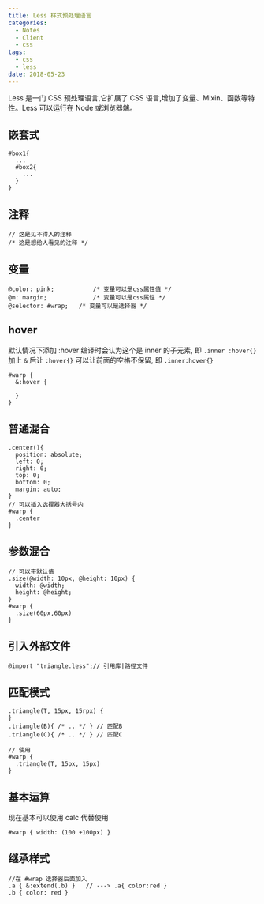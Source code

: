 ```yaml
---
title: Less 样式预处理语言
categories:
  - Notes
  - Client
  - css
tags:
  - css
  - less
date: 2018-05-23
---
```


Less 是一门 CSS 预处理语言,它扩展了 CSS 语言,增加了变量、Mixin、函数等特性。Less 可以运行在 Node 或浏览器端。

<!-- more -->

## 嵌套式

~~~less
#box1{
  ...
  #box2{
    ...
  }
}
~~~

## 注释

~~~less
// 这是见不得人的注释
/* 这是想给人看见的注释 */
~~~

## 变量

~~~less
@color: pink;			/* 变量可以是css属性值 */
@m: margin;				/* 变量可以是css属性 */
@selector: #wrap;	/* 变量可以是选择器 */
~~~

## hover

默认情况下添加 :hover 编译时会认为这个是 inner 的子元素, 即 `.inner :hover{}`
加上 `&` 后让 `:hover{}` 可以让前面的空格不保留, 即 `.inner:hover{}`

~~~less
#warp {
  &:hover {

  }
}
~~~

## 普通混合

~~~less
.center(){
  position: absolute;
  left: 0;
  right: 0;
  top: 0;
  bottom: 0;
  margin: auto;
}
// 可以插入选择器大括号内
#warp {
  .center
}
~~~

## 参数混合

~~~less
// 可以带默认值
.size(@width: 10px, @height: 10px) {
  width: @width;
  height: @height;
}
#warp {
  .size(60px,60px)
}
~~~

## 引入外部文件

~~~less
@import "triangle.less";// 引用库|路径文件
~~~

## 匹配模式

~~~less
.triangle(T, 15px, 15rpx) {
}
.triangle(B){ /* .. */ } // 匹配B
.triangle(C){ /* .. */ } // 匹配C

// 使用
#warp { 
  .triangle(T, 15px, 15px)
}
~~~

## 基本运算

现在基本可以使用 calc 代替使用

~~~less
#warp { width: (100 +100px) }
~~~

## 继承样式

~~~less
//在 #wrap 选择器后面加入
.a { &:extend(.b) }   // ---> .a{ color:red }
.b { color: red }
~~~

